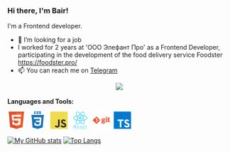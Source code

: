 ### Hi there, I'm Bair!

I'm a Frontend developer.

- 🔭 I’m looking for a job
- I worked for 2 years at 'ООО Элефант Про' as a Frontend Developer, participating in the development of the food delivery service Foodster https://foodster.pro/
- 📫 You can reach me on [Telegram](https://t.me/aveev_bo)


<div id="header" align="center">
  <img src="https://media.giphy.com/media/M9gbBd9nbDrOTu1Mqx/giphy.gif" width="200"/>
</div>

**Languages and Tools:**
<p>
<img src="https://github.com/devicons/devicon/blob/master/icons/html5/html5-original.svg" title="HTML5" alt="HTML" width="40" height="40"/>&nbsp;
<img src="https://github.com/devicons/devicon/blob/master/icons/css3/css3-plain-wordmark.svg"  title="CSS3" alt="CSS" width="40" height="40"/>&nbsp;
<img src="https://github.com/devicons/devicon/blob/master/icons/javascript/javascript-original.svg" title="JavaScript" alt="JavaScript" width="40" height="40"/>&nbsp;
<img src="https://github.com/devicons/devicon/blob/master/icons/react/react-original-wordmark.svg" title="React" alt="React" width="40" height="40"/>&nbsp;
<img src="https://github.com/devicons/devicon/blob/master/icons/git/git-plain-wordmark.svg" title="Git" **alt="Git" width="40" height="40"/>&nbsp;  
<img src="https://github.com/devicons/devicon/blob/master/icons/typescript/typescript-original.svg" title="Git" **alt="Git" width="40" height="40"/>&nbsp;  
</p>

[![My GitHub stats](https://github-readme-stats.vercel.app/api?username=Bair-A&count_private=true&show_icons=true)](https://github.com/Bair-A/github-readme-stats)
[![Top Langs](https://github-readme-stats.vercel.app/api/top-langs/?username=Bair-A&hide=CSS&langs_count=3)](https://github.com/anuraghazra/github-readme-stats)
